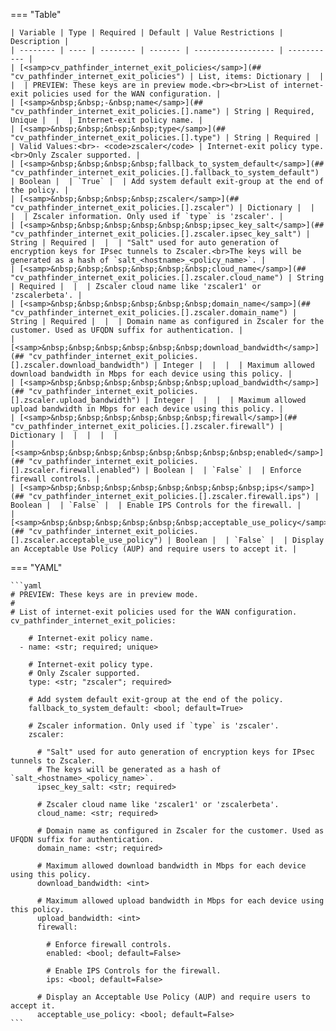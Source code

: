 <!--
  ~ Copyright (c) 2024 Arista Networks, Inc.
  ~ Use of this source code is governed by the Apache License 2.0
  ~ that can be found in the LICENSE file.
  -->
=== "Table"

    | Variable | Type | Required | Default | Value Restrictions | Description |
    | -------- | ---- | -------- | ------- | ------------------ | ----------- |
    | [<samp>cv_pathfinder_internet_exit_policies</samp>](## "cv_pathfinder_internet_exit_policies") | List, items: Dictionary |  |  |  | PREVIEW: These keys are in preview mode.<br><br>List of internet-exit policies used for the WAN configuration. |
    | [<samp>&nbsp;&nbsp;-&nbsp;name</samp>](## "cv_pathfinder_internet_exit_policies.[].name") | String | Required, Unique |  |  | Internet-exit policy name. |
    | [<samp>&nbsp;&nbsp;&nbsp;&nbsp;type</samp>](## "cv_pathfinder_internet_exit_policies.[].type") | String | Required |  | Valid Values:<br>- <code>zscaler</code> | Internet-exit policy type.<br>Only Zscaler supported. |
    | [<samp>&nbsp;&nbsp;&nbsp;&nbsp;fallback_to_system_default</samp>](## "cv_pathfinder_internet_exit_policies.[].fallback_to_system_default") | Boolean |  | `True` |  | Add system default exit-group at the end of the policy. |
    | [<samp>&nbsp;&nbsp;&nbsp;&nbsp;zscaler</samp>](## "cv_pathfinder_internet_exit_policies.[].zscaler") | Dictionary |  |  |  | Zscaler information. Only used if `type` is 'zscaler'. |
    | [<samp>&nbsp;&nbsp;&nbsp;&nbsp;&nbsp;&nbsp;ipsec_key_salt</samp>](## "cv_pathfinder_internet_exit_policies.[].zscaler.ipsec_key_salt") | String | Required |  |  | "Salt" used for auto generation of encryption keys for IPsec tunnels to Zscaler.<br>The keys will be generated as a hash of `salt_<hostname>_<policy_name>`. |
    | [<samp>&nbsp;&nbsp;&nbsp;&nbsp;&nbsp;&nbsp;cloud_name</samp>](## "cv_pathfinder_internet_exit_policies.[].zscaler.cloud_name") | String | Required |  |  | Zscaler cloud name like 'zscaler1' or 'zscalerbeta'. |
    | [<samp>&nbsp;&nbsp;&nbsp;&nbsp;&nbsp;&nbsp;domain_name</samp>](## "cv_pathfinder_internet_exit_policies.[].zscaler.domain_name") | String | Required |  |  | Domain name as configured in Zscaler for the customer. Used as UFQDN suffix for authentication. |
    | [<samp>&nbsp;&nbsp;&nbsp;&nbsp;&nbsp;&nbsp;download_bandwidth</samp>](## "cv_pathfinder_internet_exit_policies.[].zscaler.download_bandwidth") | Integer |  |  |  | Maximum allowed download bandwidth in Mbps for each device using this policy. |
    | [<samp>&nbsp;&nbsp;&nbsp;&nbsp;&nbsp;&nbsp;upload_bandwidth</samp>](## "cv_pathfinder_internet_exit_policies.[].zscaler.upload_bandwidth") | Integer |  |  |  | Maximum allowed upload bandwidth in Mbps for each device using this policy. |
    | [<samp>&nbsp;&nbsp;&nbsp;&nbsp;&nbsp;&nbsp;firewall</samp>](## "cv_pathfinder_internet_exit_policies.[].zscaler.firewall") | Dictionary |  |  |  |  |
    | [<samp>&nbsp;&nbsp;&nbsp;&nbsp;&nbsp;&nbsp;&nbsp;&nbsp;enabled</samp>](## "cv_pathfinder_internet_exit_policies.[].zscaler.firewall.enabled") | Boolean |  | `False` |  | Enforce firewall controls. |
    | [<samp>&nbsp;&nbsp;&nbsp;&nbsp;&nbsp;&nbsp;&nbsp;&nbsp;ips</samp>](## "cv_pathfinder_internet_exit_policies.[].zscaler.firewall.ips") | Boolean |  | `False` |  | Enable IPS Controls for the firewall. |
    | [<samp>&nbsp;&nbsp;&nbsp;&nbsp;&nbsp;&nbsp;acceptable_use_policy</samp>](## "cv_pathfinder_internet_exit_policies.[].zscaler.acceptable_use_policy") | Boolean |  | `False` |  | Display an Acceptable Use Policy (AUP) and require users to accept it. |

=== "YAML"

    ```yaml
    # PREVIEW: These keys are in preview mode.
    #
    # List of internet-exit policies used for the WAN configuration.
    cv_pathfinder_internet_exit_policies:

        # Internet-exit policy name.
      - name: <str; required; unique>

        # Internet-exit policy type.
        # Only Zscaler supported.
        type: <str; "zscaler"; required>

        # Add system default exit-group at the end of the policy.
        fallback_to_system_default: <bool; default=True>

        # Zscaler information. Only used if `type` is 'zscaler'.
        zscaler:

          # "Salt" used for auto generation of encryption keys for IPsec tunnels to Zscaler.
          # The keys will be generated as a hash of `salt_<hostname>_<policy_name>`.
          ipsec_key_salt: <str; required>

          # Zscaler cloud name like 'zscaler1' or 'zscalerbeta'.
          cloud_name: <str; required>

          # Domain name as configured in Zscaler for the customer. Used as UFQDN suffix for authentication.
          domain_name: <str; required>

          # Maximum allowed download bandwidth in Mbps for each device using this policy.
          download_bandwidth: <int>

          # Maximum allowed upload bandwidth in Mbps for each device using this policy.
          upload_bandwidth: <int>
          firewall:

            # Enforce firewall controls.
            enabled: <bool; default=False>

            # Enable IPS Controls for the firewall.
            ips: <bool; default=False>

          # Display an Acceptable Use Policy (AUP) and require users to accept it.
          acceptable_use_policy: <bool; default=False>
    ```
